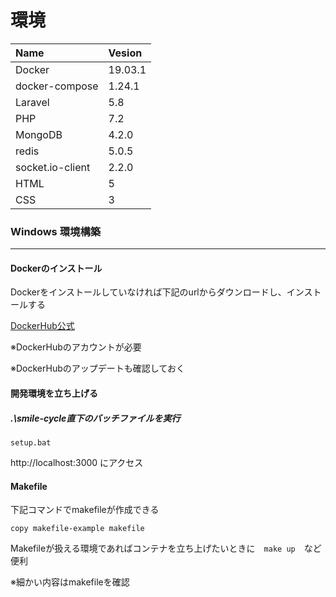 # 環境

| Name | Vesion |
| :--| :-- |
| Docker   | 19.03.1 |
|docker-compose|1.24.1|
| Laravel  | 5.8    |
| PHP      | 7.2    |
|MongoDB|4.2.0|
|redis|5.0.5|
|socket.io-client|2.2.0|
|HTML|5|
|CSS|3|

### Windows 環境構築

----

#### Dockerのインストール

Dockerをインストールしていなければ下記のurlからダウンロードし、インストールする

<a href="https://hub.docker.com/editions/community/docker-ce-desktop-windows">DockerHub公式</a>

※DockerHubのアカウントが必要

※DockerHubのアップデートも確認しておく

#### 開発環境を立ち上げる

##### .\smile-cycle直下のバッチファイルを実行

`setup.bat`

http://localhost:3000 にアクセス



#### Makefile

下記コマンドでmakefileが作成できる

`copy makefile-example makefile`

Makefileが扱える環境であればコンテナを立ち上げたいときに　`make up`　など便利 

※細かい内容はmakefileを確認

